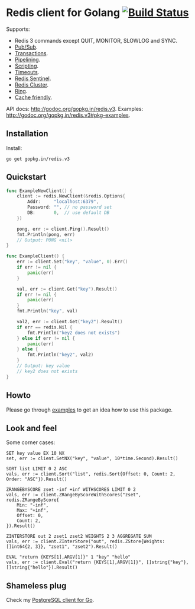 # Redis client for Golang [![Build Status](https://travis-ci.org/go-redis/redis.png?branch=master)](https://travis-ci.org/go-redis/redis)

Supports:

- Redis 3 commands except QUIT, MONITOR, SLOWLOG and SYNC.
- [Pub/Sub](http://godoc.org/gopkg.in/redis.v3#PubSub).
- [Transactions](http://godoc.org/gopkg.in/redis.v3#Multi).
- [Pipelining](http://godoc.org/gopkg.in/redis.v3#Client.Pipeline).
- [Scripting](http://godoc.org/gopkg.in/redis.v3#Script).
- [Timeouts](http://godoc.org/gopkg.in/redis.v3#Options).
- [Redis Sentinel](http://godoc.org/gopkg.in/redis.v3#NewFailoverClient).
- [Redis Cluster](http://godoc.org/gopkg.in/redis.v3#NewClusterClient).
- [Ring](http://godoc.org/gopkg.in/redis.v3#NewRing).
- [Cache friendly](https://github.com/go-redis/cache).

API docs: http://godoc.org/gopkg.in/redis.v3.
Examples: http://godoc.org/gopkg.in/redis.v3#pkg-examples.

## Installation

Install:

    go get gopkg.in/redis.v3

## Quickstart

```go
func ExampleNewClient() {
	client := redis.NewClient(&redis.Options{
		Addr:     "localhost:6379",
		Password: "", // no password set
		DB:       0,  // use default DB
	})

	pong, err := client.Ping().Result()
	fmt.Println(pong, err)
	// Output: PONG <nil>
}

func ExampleClient() {
	err := client.Set("key", "value", 0).Err()
	if err != nil {
		panic(err)
	}

	val, err := client.Get("key").Result()
	if err != nil {
		panic(err)
	}
	fmt.Println("key", val)

	val2, err := client.Get("key2").Result()
	if err == redis.Nil {
		fmt.Println("key2 does not exists")
	} else if err != nil {
		panic(err)
	} else {
		fmt.Println("key2", val2)
	}
	// Output: key value
	// key2 does not exists
}
```

## Howto

Please go through [examples](http://godoc.org/gopkg.in/redis.v3#pkg-examples) to get an idea how to use this package.

## Look and feel

Some corner cases:

    SET key value EX 10 NX
    set, err := client.SetNX("key", "value", 10*time.Second).Result()

    SORT list LIMIT 0 2 ASC
    vals, err := client.Sort("list", redis.Sort{Offset: 0, Count: 2, Order: "ASC"}).Result()

    ZRANGEBYSCORE zset -inf +inf WITHSCORES LIMIT 0 2
    vals, err := client.ZRangeByScoreWithScores("zset", redis.ZRangeByScore{
        Min: "-inf",
        Max: "+inf",
        Offset: 0,
        Count: 2,
    }).Result()

    ZINTERSTORE out 2 zset1 zset2 WEIGHTS 2 3 AGGREGATE SUM
    vals, err := client.ZInterStore("out", redis.ZStore{Weights: []int64{2, 3}}, "zset1", "zset2").Result()

    EVAL "return {KEYS[1],ARGV[1]}" 1 "key" "hello"
    vals, err := client.Eval("return {KEYS[1],ARGV[1]}", []string{"key"}, []string{"hello"}).Result()

## Shameless plug

Check my [PostgreSQL client for Go](https://github.com/go-pg/pg).
